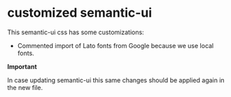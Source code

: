 # customized semantic-ui

This semantic-ui css has some customizations:

- Commented import of Lato fonts from Google because we use local fonts.

**Important**

In case updating semantic-ui this same changes should be applied again in the new file.